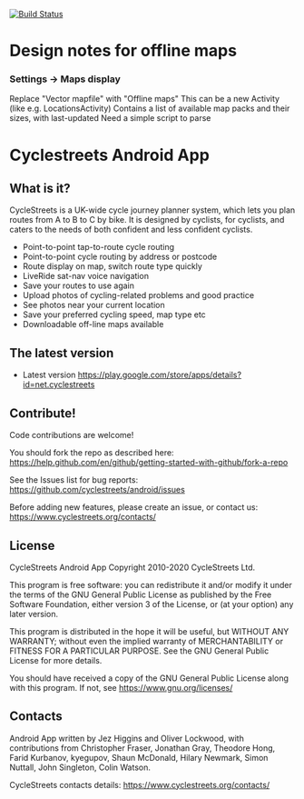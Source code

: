 [![Build Status](https://travis-ci.com/cyclestreets/android.svg?branch=master)](https://travis-ci.com/cyclestreets/android)

# Design notes for offline maps

###  Settings -> Maps display
Replace "Vector mapfile" with "Offline maps"
This can be a new Activity (like e.g. LocationsActivity)
Contains a list of available map packs and their sizes, with last-updated 
Need a simple script to parse  


# Cyclestreets Android App

## What is it?

CycleStreets is a UK-wide cycle journey planner system, which lets you plan
routes from A to B to C by bike. It is designed by cyclists, for cyclists, and
caters to the needs of both confident and less confident cyclists.

- Point-to-point tap-to-route cycle routing
- Point-to-point cycle routing by address or postcode
- Route display on map, switch route type quickly
- LiveRide sat-nav voice navigation
- Save your routes to use again
- Upload photos of cycling-related problems and good practice
- See photos near your current location
- Save your preferred cycling speed, map type etc
- Downloadable off-line maps available

## The latest version

- Latest version https://play.google.com/store/apps/details?id=net.cyclestreets

## Contribute!

Code contributions are welcome!

You should fork the repo as described here: https://help.github.com/en/github/getting-started-with-github/fork-a-repo

See the Issues list for bug reports: https://github.com/cyclestreets/android/issues

Before adding new features, please create an issue, or contact us:
https://www.cyclestreets.org/contacts/

## License

CycleStreets Android App Copyright 2010-2020 CycleStreets Ltd.

This program is free software: you can redistribute it and/or modify
it under the terms of the GNU General Public License as published by
the Free Software Foundation, either version 3 of the License, or
(at your option) any later version.

This program is distributed in the hope it will be useful,
but WITHOUT ANY WARRANTY; without even the implied warranty of
MERCHANTABILITY or FITNESS FOR A PARTICULAR PURPOSE. See the
GNU General Public License for more details.

You should have received a copy of the GNU General Public License
along with this program.  If not, see https://www.gnu.org/licenses/

## Contacts

Android App written by Jez Higgins and Oliver Lockwood, with contributions
from Christopher Fraser, Jonathan Gray, Theodore Hong, Farid Kurbanov,
kyegupov, Shaun McDonald, Hilary Newmark, Simon Nuttall, John Singleton,
Colin Watson.

CycleStreets contacts details:
https://www.cyclestreets.org/contacts/
